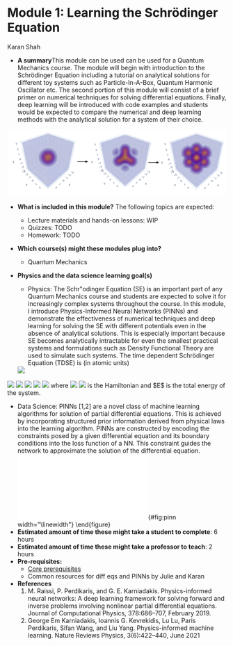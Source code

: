 # Module 1: Learning the Schrödinger Equation
Karan Shah

-  **A summary**This module can be used can be used for a Quantum Mechanics course. The module will begin with introduction to the Schrödinger Equation including a tutorial on analytical solutions for different toy systems such as Particle-In-A-Box, Quantum Harmonic Oscillator etc. The second portion of this module will consist of a brief primer on numerical techniques for solving differential equations. Finally, deep learning will be introduced with code examples and students would be expected to compare the numerical and deep learning methods with the analytical solution for a system of their choice.

![Time evolution for a 3D Quantum Harmonic Oscillator](fig/3d_qho.png)
	
-   **What is included in this module?** The following topics are expected:
    -   Lecture materials and hands-on lessons: WIP
    -   Quizzes: TODO
    -   Homework: TODO
-   **Which course(s) might these modules plug into?**
	-   Quantum Mechanics
-   **Physics and the data science learning goal(s)**
	-   Physics: The Schr\"odinger Equation (SE) is an important part of any Quantum Mechanics course and students are expected to solve it for increasingly complex systems throughout the course. In this module, I introduce Physics-Informed Neural Networks (PINNs) and demonstrate the effectiveness of numerical techniques and deep learning for solving the SE with different potentials even in the absence of analytical solutions. This is especially important because SE becomes analytically intractable for even the smallest practical systems and formulations such as Density Functional Theory are used to simulate such systems. The time dependent Schrödinger Equation (TDSE) is (in atomic units)

    <img src="https://render.githubusercontent.com/render/math?math={eqn}#gh-light-mode-only">
<img src="https://render.githubusercontent.com/render/math?math={\color{white}eqn}#gh-dark-mode-only">

<img src="https://render.githubusercontent.com/render/math?math={ \hat{H} \psi(\mathbf{r}, t)=i \frac{\partial \psi(\mathbf{r}, t)}{\partial t}}#gh-light-mode-only">
<img src="https://render.githubusercontent.com/render/math?math={\color{white} \hat{H} \psi(\mathbf{r}, t)=i \frac{\partial \psi(\mathbf{r}, t)}{\partial t}}#gh-dark-mode-only">


<img src="https://render.githubusercontent.com/render/math?math={ \hat{H} \psi(\mathbf{r})= E \psi(\mathbf{r})}#gh-light-mode-only">
<img src="https://render.githubusercontent.com/render/math?math={\color{white} \hat{H} \psi(\mathbf{r})= E \psi(\mathbf{r})}#gh-dark-mode-only">
 where <img src="https://render.githubusercontent.com/render/math?math={\hat{H}}#gh-light-mode-only">
<img src="https://render.githubusercontent.com/render/math?math={\color{white}\hat{H}}#gh-dark-mode-only">  is the Hamiltonian and $E$ is the total energy of the system.

- Data Science: PINNs [1,2] are a novel class of machine learning algorithms for solution of partial differential equations. This is achieved by incorporating structured prior information derived from physical laws into the learning algorithm. PINNs are constructed by encoding the constraints posed by a given differential equation and its boundary conditions into the loss function of a NN. This constraint guides the network to approximate the solution of the differential equation.
![PINN architecture](fig/PINN_diagrams.pdf){#fig:pinn
width="\\linewidth"}
\end{figure}
-   **Estimated amount of time these might take a student to complete**: 6 hours
-   **Estimated amount of time these might take a professor to teach**: 2 hours
-   **Pre-requisites:** 
    - [Core prerequisites](https://github.com/GDS-Education-Community-of-Practice/DSECOP/wiki/Core-prerequisites)
    - Common resources for diff eqs and PINNs by Julie and Karan
-   **References**
    1. M. Raissi, P. Perdikaris, and G. E. Karniadakis. Physics-informed neural networks: A deep learning framework for solving forward and inverse problems involving nonlinear partial differential equations. Journal of Computational Physics, 378:686–707, February 2019.
    2. George Em Karniadakis, Ioannis G. Kevrekidis, Lu Lu, Paris Perdikaris, Sifan Wang, and Liu Yang. Physics-informed machine learning. Nature Reviews Physics, 3(6):422–440, June 2021